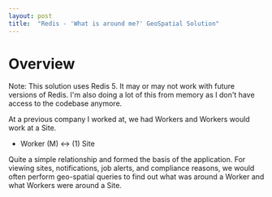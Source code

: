 ```yaml
---
layout: post
title:  "Redis - 'What is around me?' GeoSpatial Solution"
---
```


# Overview
Note: This solution uses Redis 5. It may or may not work with future versions of Redis. I'm also doing a lot of this from memory as I don't have access to the codebase anymore.

At a previous company I worked at, we had Workers and Workers would work at a Site. 

- Worker (M) <-> (1) Site

Quite a simple relationship and formed the basis of the application. For viewing sites, notifications, job alerts, and compliance reasons, we would often perform geo-spatial queries to find out what was around a Worker and what Workers were around a Site.

